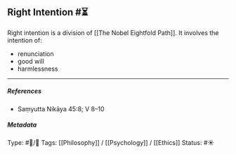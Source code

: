 ## Right Intention  #⏳ 

Right intention is a division of [[The Nobel Eightfold Path]]. It involves the intention of:

- renunciation
- good will
- harmlessness

___

##### References

- Saṃyutta Nikāya 45:8; V 8–10

##### Metadata
Type: #🔵/🔵 
Tags: [[Philosophy]] / [[Psychology]] / [[Ethics]]
Status: #☀️ 